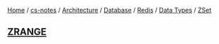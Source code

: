 [Home](https://mengxianbin.github.io) /
[cs-notes](https://mengxianbin.github.io/cs-notes/site) /
[Architecture](https://mengxianbin.github.io/cs-notes/site/Architecture) /
[Database](https://mengxianbin.github.io/cs-notes/site/Architecture/Database) /
[Redis](https://mengxianbin.github.io/cs-notes/site/Architecture/Database/Redis) /
[Data Types](https://mengxianbin.github.io/cs-notes/site/Architecture/Database/Redis/Data%20Types) /
[ZSet](https://mengxianbin.github.io/cs-notes/site/Architecture/Database/Redis/Data%20Types/ZSet)

## [ZRANGE](https://mengxianbin.github.io/cs-notes/site/Architecture/Database/Redis/Data%20Types/ZSet/ZRANGE)
